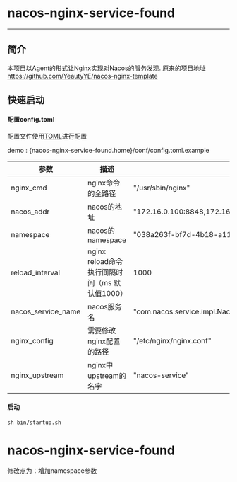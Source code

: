 # nacos-nginx-service-found
-------

## 简介

本项目以Agent的形式让Nginx实现对Nacos的服务发现.
原来的项目地址 https://github.com/YeautyYE/nacos-nginx-template
## 快速启动
#### 配置config.toml

   配置文件使用[TOML](<https://github.com/toml-lang/toml>)进行配置

   demo : {nacos-nginx-service-found.home}/conf/config.toml.example

| 参数               | 描述                                           | 例子                                                    |
| ------------------ | ---------------------------------------------- | ------------------------------------------------------- |
| nginx_cmd          | nginx命令的全路径                              | "/usr/sbin/nginx"                                       |
| nacos_addr         | nacos的地址                                    | "172.16.0.100:8848,172.16.0.101:8848,172.16.0.102:8848" |
| namespace          | nacos的namespace                              | "038a263f-bf7d-4b18-a11e-db8d7021b234" |
| reload_interval    | nginx reload命令执行间隔时间（ms  默认值1000） | 1000                                                    |
| nacos_service_name | nacos服务名                                    | "com.nacos.service.impl.NacosService"                   |
| nginx_config       | 需要修改nginx配置的路径                        | "/etc/nginx/nginx.conf"                                 |
| nginx_upstream     | nginx中upstream的名字                          | "nacos-service"                                         |

 #### 启动

```shell
sh bin/startup.sh
```

# nacos-nginx-service-found
修改点为：增加namespace参数